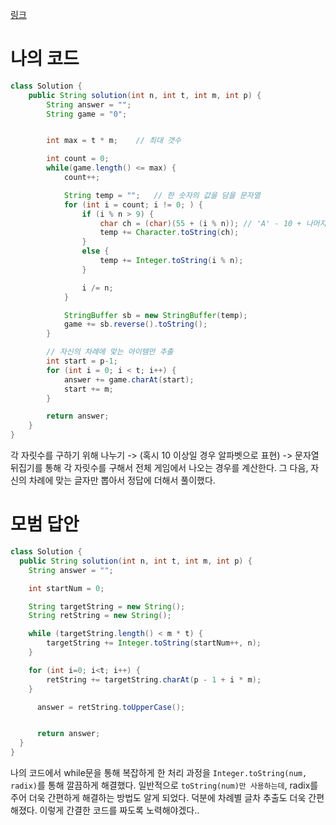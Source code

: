 [링크](https://programmers.co.kr/learn/courses/30/lessons/17687)

# 나의 코드
```java
class Solution {
    public String solution(int n, int t, int m, int p) {
        String answer = "";
        String game = "0";


        int max = t * m;    // 최대 갯수

        int count = 0;
        while(game.length() <= max) {
            count++;

            String temp = "";   // 한 숫자의 값을 담을 문자열
            for (int i = count; i != 0; ) {
                if (i % n > 9) {
                    char ch = (char)(55 + (i % n)); // 'A' - 10 + 나머지
                    temp += Character.toString(ch);
                }
                else {
                    temp += Integer.toString(i % n);
                }

                i /= n;
            }

            StringBuffer sb = new StringBuffer(temp);
            game += sb.reverse().toString();
        }

        // 자신의 차례에 맞는 아이템만 추출
        int start = p-1;
        for (int i = 0; i < t; i++) {
            answer += game.charAt(start);
            start += m;
        }

        return answer;
    }
}
```
각 자릿수를 구하기 위해 나누기 -> (혹시 10 이상일 경우 알파벳으로 표현) -> 문자열 뒤집기를 통해 각 자릿수를 구해서 전체 게임에서 나오는 경우를 계산한다.
그 다음, 자신의 차례에 맞는 글자만 뽑아서 정답에 더해서 풀이했다.

# 모범 답안
```java
class Solution {
  public String solution(int n, int t, int m, int p) {
    String answer = "";

    int startNum = 0;

    String targetString = new String();
    String retString = new String();

    while (targetString.length() < m * t) {
        targetString += Integer.toString(startNum++, n);
    }

    for (int i=0; i<t; i++) {
        retString += targetString.charAt(p - 1 + i * m);
    }

      answer = retString.toUpperCase();


      return answer;
  }
}
```
나의 코드에서 while문을 통해 복잡하게 한 처리 과정을 `Integer.toString(num, radix)`를 통해 깔끔하게 해결했다. 일반적으로 `toString(num)만 사용하는데`, radix를 주어 더욱 간편하게 해결하는 방법도 알게 되었다. 덕분에 차례별 글차 추출도 더욱 간편해졌다.
이렇게 간결한 코드를 짜도록 노력해야겠다..
